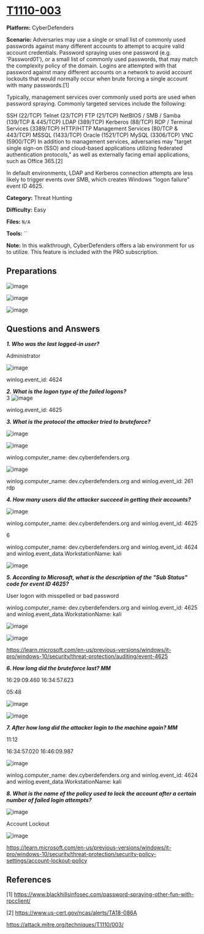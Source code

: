 # <a href="https://cyberdefenders.org/blueteam-ctf-challenges/t1110003/">T1110-003</a>

**Platform:** CyberDefenders

**Scenario:** Adversaries may use a single or small list of commonly used passwords against many different accounts to attempt to acquire valid account credentials. Password spraying uses one password (e.g. 'Password01'), or a small list of commonly used passwords, that may match the complexity policy of the domain. Logins are attempted with that password against many different accounts on a network to avoid account lockouts that would normally occur when brute forcing a single account with many passwords.[1]

Typically, management services over commonly used ports are used when password spraying. Commonly targeted services include the following:

SSH (22/TCP)
Telnet (23/TCP)
FTP (21/TCP)
NetBIOS / SMB / Samba (139/TCP & 445/TCP)
LDAP (389/TCP)
Kerberos (88/TCP)
RDP / Terminal Services (3389/TCP)
HTTP/HTTP Management Services (80/TCP & 443/TCP)
MSSQL (1433/TCP)
Oracle (1521/TCP)
MySQL (3306/TCP)
VNC (5900/TCP)
In addition to management services, adversaries may "target single sign-on (SSO) and cloud-based applications utilizing federated authentication protocols," as well as externally facing email applications, such as Office 365.[2]

In default environments, LDAP and Kerberos connection attempts are less likely to trigger events over SMB, which creates Windows "logon failure" event ID 4625.

**Category:** Threat Hunting

**Difficulty:** Easy

**Files:** `N/A`

**Tools:** `` 

**Note:** In this walkthrough, CyberDefenders offers a lab environment for us to utilize. This feature is included with the PRO subscription.

## **Preparations** 

![image](https://github.com/user-attachments/assets/6a05fa74-73da-4f89-9e82-e9958723823e)

![image](https://github.com/user-attachments/assets/28acae70-3c7d-4414-8aee-1806c5079bdd)

![image](https://github.com/user-attachments/assets/d77857c8-4c09-48b1-9dbb-f5183df0d110)


## **Questions and Answers**

***1. Who was the last logged-in user?***  

Administrator

![image](https://github.com/user-attachments/assets/0b2a421b-727d-45fe-995f-f04eb0b81067)

winlog.event_id: 4624

***2. What is the logon type of the failed logons?***  
3
![image](https://github.com/user-attachments/assets/f11ec6a5-96c3-4bfd-8503-f8a9f3335027)

winlog.event_id: 4625

***3. What is the protocol the attacker tried to bruteforce?***  

![image](https://github.com/user-attachments/assets/213773e3-6187-4738-b407-233b414ab15c)

![image](https://github.com/user-attachments/assets/a38b57a2-5ca1-4d04-9c46-d5e47fe34ebc)

winlog.computer_name: dev.cyberdefenders.org

![image](https://github.com/user-attachments/assets/500c480f-da72-4274-a31a-3ef8dfeaed55)

winlog.computer_name: dev.cyberdefenders.org and winlog.event_id: 261
rdp

***4. How many users did the attacker succeed in getting their accounts?***  

![image](https://github.com/user-attachments/assets/3fc25b42-413b-483e-83c1-3b9ac2ed4368)

winlog.computer_name: dev.cyberdefenders.org and winlog.event_id: 4625

6

winlog.computer_name: dev.cyberdefenders.org and winlog.event_id: 4624 and winlog.event_data.WorkstationName: kali

![image](https://github.com/user-attachments/assets/b24786eb-0f96-405a-8cb8-c645ff1df90b)

***5. According to Microsoft, what is the description of the "Sub Status" code for event ID 4625?***  

User logon with misspelled or bad password

winlog.computer_name: dev.cyberdefenders.org and winlog.event_id: 4625 and winlog.event_data.WorkstationName: kali

![image](https://github.com/user-attachments/assets/3a860bb9-cb4e-4d1d-b558-f3c8edac59e2)

![image](https://github.com/user-attachments/assets/3ee1516b-b624-4864-90e0-429157e251e3)

https://learn.microsoft.com/en-us/previous-versions/windows/it-pro/windows-10/security/threat-protection/auditing/event-4625

***6. How long did the bruteforce last? MM***  

16:29:09.460 16:34:57.623

05:48

![image](https://github.com/user-attachments/assets/2d5e824b-263a-434d-8d34-80a2199aea5e)

![image](https://github.com/user-attachments/assets/796d549f-95a4-4772-9f61-22f181c0003a)

***7. After how long did the attacker login to the machine again? MM***  

11:12

16:34:57.020 16:46:09.987

![image](https://github.com/user-attachments/assets/7acc23b8-a84c-4cb9-b737-f8c3c357d783)

winlog.computer_name: dev.cyberdefenders.org and winlog.event_id: 4624 and winlog.event_data.WorkstationName: kali

***8. What is the name of the policy used to lock the account after a certain number of failed login attempts?***

![image](https://github.com/user-attachments/assets/b9965588-cad4-4f99-a42f-cbe6d76499f3)

Account Lockout

![image](https://github.com/user-attachments/assets/c2964fc0-ea95-4d62-b49b-8e1f2c1601a3)

https://learn.microsoft.com/en-us/previous-versions/windows/it-pro/windows-10/security/threat-protection/security-policy-settings/account-lockout-policy

## References

[1] https://www.blackhillsinfosec.com/password-spraying-other-fun-with-rpcclient/

[2] https://www.us-cert.gov/ncas/alerts/TA18-086A

https://attack.mitre.org/techniques/T1110/003/
